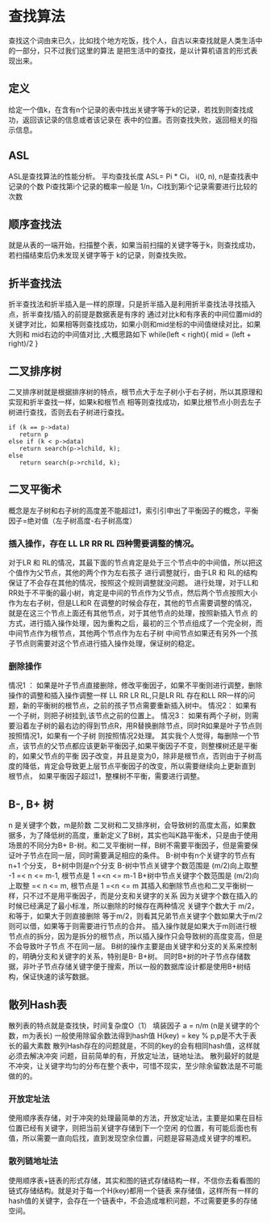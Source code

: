 # 查找算法
查找这个词由来已久，比如找个地方吃饭，找个人，自古以来查找就是人类生活中的一部分，只不过我们这里的算法
是把生活中的查找，是以计算机语言的形式表现出来。
## 定义
给定一个值k，在含有n个记录的表中找出关键字等于k的记录，若找到则查找成功，返回该记录的信息或者该记录在
表中的位置。否则查找失败，返回相关的指示信息。
## ASL
ASL是查找算法的性能分析。
平均查找长度 ASL= Pi * Ci， i(0, n), n是查找表中记录的个数
Pi查找第i个记录的概率一般是 1/n，Ci找到第i个记录需要进行比较的次数
## 顺序查找法
就是从表的一端开始，扫描整个表，如果当前扫描的关键字等于k，则查找成功，若扫描结束后仍未发现关键字等于
k的记录，则查找失败。
## 折半查找法
折半查找法和折半插入是一样的原理，只是折半插入是利用折半查找法寻找插入点，折半查找/插入的前提是数据表是有序的
通过对比k和有序表的中间位置mid的关键字对比，如果相等则查找成功，如果小则和mid坐标的中间值继续对比，如果大则和
mid右边的中间值对比 ,大概思路如下
while(left < right){
    mid = (left + right)/2
} 
## 二叉排序树
二叉排序树就是根据排序树的特点，根节点大于左子树小于右子树，所以其原理和实现和折半查找一样，如果k和根节点
相等则查找成功，如果比根节点小则去左子树进行查找，否则去右子树进行查找。
```
if (k == p->data)
   return p
else if (k < p->data)
   return search(p->lchild, k);
else
   return search(p->rchild, k);

```
## 二叉平衡术
概念是左子树和右子树的高度差不能超过1，索引引申出了平衡因子的概念，平衡因子=绝对值（左子树高度-右子树高度）
### 插入操作，存在 LL LR RR RL 四种需要调整的情况。
对于LR 和 RL的情况，其最下面的节点肯定是处于三个节点中的中间值，所以把这个值作为父节点，其他的两个作为左右孩子
进行调整就行，由于LR 和 RL的结构保证了不会存在其他的情况，按照这个规则调整就没问题。
进行处理，对于LL和RR处于不平衡的最小树，肯定是中间的节点作为父节点，然后两个节点按照大小作为左右子树，但是LL和R
在调整的时候会存在，其他的节点需要调整的情况，就是在这三个节点上面还有其他节点，对于其他节点的处理，按照新插入节点
的方式，进行插入操作处理，因为重构之后，最初的三个节点组成了一个完全树，而中间节点作为根节点，其他两个节点作为左右子树
中间节点如果还有另外一个孩子节点则需要对这个节点进行插入操作处理，保证树的稳定。
### 删除操作
情况1 ： 如果是叶子节点直接删除，修改平衡因子，如果不平衡则进行调整，删除操作的调整和插入操作调整一样 LL RR LR RL,只是LR RL
存在和LL RR一样的问题，新的平衡树的根节点，之前的孩子节点需要重新插入树中。
情况2： 如果有一个子树，则把子树挂到,该节点之前的位置上。
情况3： 如果有两个子树，则需要沿着左子树的最右边的得到节点R，用R替换删除节点，同时R如果是叶子节点则按照情况1，如果有一个子树
则按照情况2处理。
其实我个人觉得，每删除一个节点，该节点的父节点都应该更新平衡因子,如果平衡因子不变，则整棵树还是平衡的，如果父节点的平衡
因子改变，并且是变为0，除非是根节点，否则由于子树高度的降低，肯定会导致更上层节点平衡因子的改变，所以需要继续向上更新直到
根节点， 如果平衡因子超过1，整棵树不平衡，需要进行调整。
## B-, B+ 树
n 是关键字个数，m是阶数
二叉树和二叉排序树，会导致树的高度太高，如果数据多，为了降低树的高度，重新定义了B树，其实也叫K路平衡术，只是由于使用
场景的不同分为B+ B-树。和二叉平衡树一样，B树不需要平衡因子，但是需要保证叶子节点在同一层，同时需要满足相应的条件。
B-树中有n个关键字的节点有 n+1 个分支， B+树中则是n个分支
B-树中节点关键字个数范围是   (m/2)向上取整 -1 =< n <= m-1, 根节点是   1 =<n <= m-1
B+树中节点关键字个数范围是   (m/2)向上取整  =< n <= m, 根节点是   1 =<n <= m
其插入和删除节点也和二叉平衡树一样，只不过不是用平衡因子，而是分支和关键字的关系
因为关键字个数在插入的时候已经满足了最小标准，所以删除的时候存在两种情况
关键字个数大于 m/2，和等于，如果大于则直接删除
等于m/2，则看其兄弟节点关键字个数如果大于m/2则可以借，如果等于则需要进行节点的合并。
插入操作就是如果大于m则进行根节点点的拆分，因为是拆分的根节点，所以插入操作只会导致树的高度变高，但是不会导致叶子节点
不在同一层。
B树的操作主要是由关键字和分支的关系来控制的，明确分支和关键字的关系，特别是B- B+树。
同时B+树的叶子节点存储数据，非叶子节点存储关键字便于搜索，所以一般的数据库设计都是使用B+树结构，保证快速的读写数据。
## 散列Hash表
散列表的特点就是查找快，时间复杂度O（1）
填装因子 a = n/m (n是关键字的个数，m为表长)
一般使用除留余数法得到hash值 H(key) = key % p,p是不大于表长的最大素数
散列Hash存在的问题就是，不同的key的会有相同hash值，这样就必须去解决冲突
问题，目前简单的有，开放定址法，链地址法。
散列最好的就是不冲突，让关键字均匀的分布在整个表中，可惜不现实，至少除余留数法是不可能做的的。
### 开放定址法
使用顺序表存储，对于冲突的处理最简单的方法，开放定址法，主要是如果在目标位置已经有关键字，则把当前关键字存储到下一个空闲
的位置，有可能后面也有值，所以需要一直向后找，直到发现空余位置，问题是容易造成关键字的堆积。
### 散列链地址法
使用顺序表+链表的形式存储，其实和图的链式存储结构一样，不信你去看看图的链式存储结构。就是对于每一个H(key)都用一个链表
来存储值，这样所有一样的hash值的关键字，会存在一个链表中，不会造成堆积问题，不过需要更多的存储空间。